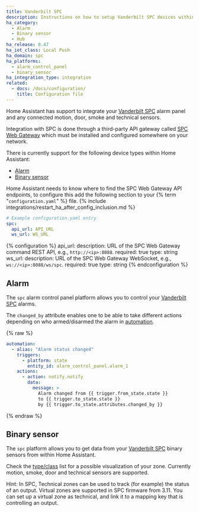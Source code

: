 ```yaml
---
title: Vanderbilt SPC
description: Instructions on how to setup Vanderbilt SPC devices within Home Assistant.
ha_category:
  - Alarm
  - Binary sensor
  - Hub
ha_release: 0.47
ha_iot_class: Local Push
ha_domain: spc
ha_platforms:
  - alarm_control_panel
  - binary_sensor
ha_integration_type: integration
related:
  - docs: /docs/configuration/
    title: Configuration file
---
```


Home Assistant has support to integrate your [Vanderbilt SPC](https://www.spcsupportinfo.com/SPCConnectPro/) alarm panel and any connected motion, door, smoke and technical sensors.

Integration with SPC is done through a third-party API gateway called [SPC Web Gateway](https://www.lundix.se/smarta-losningar/) which must be installed and configured somewhere on your network.

There is currently support for the following device types within Home Assistant:

- [Alarm](#alarm)
- [Binary sensor](#binary-sensor)

Home Assistant needs to know where to find the SPC Web Gateway API endpoints, to configure this add the following section to your {% term "`configuration.yaml`" %} file.
{% include integrations/restart_ha_after_config_inclusion.md %}

```yaml
# Example configuration.yaml entry
spc:
  api_url: API_URL
  ws_url: WS_URL
```

{% configuration %}
api_url:
  description: URL of the SPC Web Gateway command REST API, e.g., `http://<ip>:8088`.
  required: true
  type: string
ws_url:
  description: URL of the SPC Web Gateway WebSocket, e.g., `ws://<ip>:8088/ws/spc`.
  required: true
  type: string
{% endconfiguration %}


## Alarm

The `spc` alarm control panel platform allows you to control your [Vanderbilt SPC](https://www.spcsupportinfo.com/SPCConnectPro/) alarms.

The `changed_by` attribute enables one to be able to take different actions depending on who armed/disarmed the alarm in [automation](/getting-started/automation/).

{% raw %}

```yaml
automation:
  - alias: "Alarm status changed"
    triggers:
      - platform: state
        entity_id: alarm_control_panel.alarm_1
    actions:
      - action: notify.notify
        data:
          message: >
            Alarm changed from {{ trigger.from_state.state }}
            to {{ trigger.to_state.state }}
            by {{ trigger.to_state.attributes.changed_by }}
```

{% endraw %}

## Binary sensor

The `spc` platform allows you to get data from your [Vanderbilt SPC](https://www.spcsupportinfo.com/SPCConnectPro/) binary sensors from within Home Assistant.

Check the [type/class](/integrations/binary_sensor/) list for a possible visualization of your zone. Currently motion, smoke, door and technical sensors are supported.

Hint: In SPC, Technical zones can be used to track (for example) the status of an output. Virtual zones are supported in SPC firmware from 3.11. You can set up a virtual zone as technical, and link it to a mapping key that is controlling an output.
